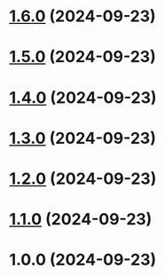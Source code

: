 # [1.6.0](https://github.com/amir-ben-shimol/cnb/compare/v1.5.0...v1.6.0) (2024-09-23)

# [1.5.0](https://github.com/amir-ben-shimol/cnb/compare/v1.4.0...v1.5.0) (2024-09-23)

# [1.4.0](https://github.com/amir-ben-shimol/cnb/compare/v1.3.0...v1.4.0) (2024-09-23)

# [1.3.0](https://github.com/amir-ben-shimol/cnb/compare/v1.2.0...v1.3.0) (2024-09-23)

# [1.2.0](https://github.com/amir-ben-shimol/cnb/compare/v1.1.0...v1.2.0) (2024-09-23)

# [1.1.0](https://github.com/amir-ben-shimol/cnb/compare/v1.0.0...v1.1.0) (2024-09-23)

# 1.0.0 (2024-09-23)
